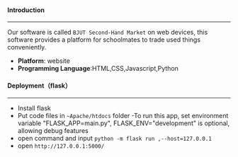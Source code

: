 #### Introduction
-----
Our software is called `BJUT Second-Hand Market` on web devices, this software provides a platform for schoolmates to trade used things conveniently.

- **Platform**: website
- **Programming Language**:HTML,CSS,Javascript,Python

#### Deployment（flask）
---
- Install flask
- Put code files in `~Apache/htdocs` folder
-To run this app, set environment variable "FLASK_APP=main.py", FLASK_ENV="development" is optional, allowing debug features
- open command and input
`python -m flask run ,--host=127.0.0.1 `
- open `http://127.0.0.1:5000/`



